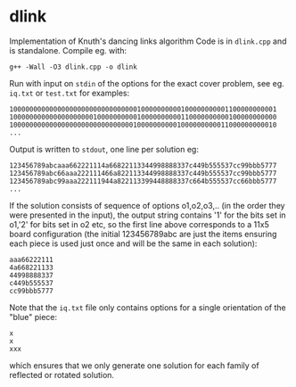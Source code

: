 # dlink
Implementation of Knuth's dancing links algorithm
Code is in `dlink.cpp` and is standalone. Compile eg. with:

```
g++ -Wall -O3 dlink.cpp -o dlink
```

Run with input on `stdin` of the options for the exact cover problem,
see eg. `iq.txt` or `test.txt` for examples:

```
1000000000000000000000000000000010000000000100000000001100000000001
1000000000000000000001000000000010000000000110000000000100000000000
1000000000000000000000000000000100000000001000000000011000000000010
...
```

Output is written to `stdout`, one line per solution eg:

```
123456789abcaaa662221114a66822113344998888337c449b555537cc99bbb5777
123456789abc66aaa222111466a822113344998888337c449b555537cc99bbb5777
123456789abc99aaa222111944a822113399448888337c664b555537cc66bbb5777
...
```

If the solution consists of sequence of options o1,o2,o3,.. (in the
order they were presented in the input), the output string contains '1'
for the bits set in o1,'2' for bits set in o2 etc, so the first line
above corresponds to a 11x5 board configuration (the initial
123456789abc are just the items ensuring each piece is used just once
and will be the same in each solution):

```
aaa66222111
4a668221133
44998888337
c449b555537
cc99bbb5777
```

Note that the `iq.txt` file only contains options for a single orientation
of the "blue" piece:

```
x
x
xxx
```

which ensures that we only generate one solution for each family of reflected or
rotated solution.